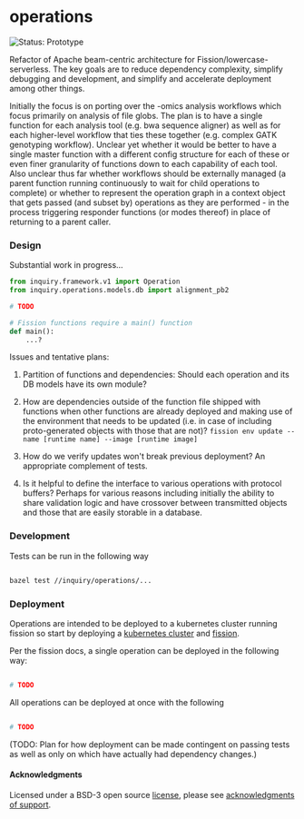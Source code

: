 # operations

![**Status: Prototype**](https://img.shields.io/badge/status-prototype-red.svg)

Refactor of Apache beam-centric architecture for Fission/lowercase-serverless. The key goals are to reduce dependency complexity, simplify debugging and development, and simplify and accelerate deployment among other things.

Initially the focus is on porting over the -omics analysis workflows which focus primarily on analysis of file globs. The plan is to have a single function for each analysis tool (e.g. bwa sequence aligner) as well as for each higher-level workflow that ties these together (e.g. complex GATK genotyping workflow). Unclear yet whether it would be better to have a single master function with a different config structure for each of these or even finer granularity of functions down to each capability of each tool. Also unclear thus far whether workflows should be externally managed (a parent function running continuously to wait for child operations to complete) or whether to represent the operation graph in a context object that gets passed (and subset by) operations as they are performed - in the process triggering responder functions (or modes thereof) in place of returning to a parent caller.

### Design

Substantial work in progress...

```python
from inquiry.framework.v1 import Operation
from inquiry.operations.models.db import alignment_pb2

# TODO

# Fission functions require a main() function
def main():
    ...?

```

Issues and tentative plans:

1. Partition of functions and dependencies: Should each operation and its DB models have its own module?

2. How are dependencies outside of the function file shipped with functions when other functions are already deployed and making use of the environment that needs to be updated (i.e. in case of including proto-generated objects with those that are not)? ```fission env update --name [runtime name] --image [runtime image]```

3. How do we verify updates won't break previous deployment? An appropriate complement of tests.

4. Is it helpful to define the interface to various operations with protocol buffers? Perhaps for various reasons including initially the ability to share validation logic and have crossover between transmitted objects and those that are easily storable in a database.

### Development

Tests can be run in the following way

```bash

bazel test //inquiry/operations/...

```

### Deployment

Operations are intended to be deployed to a kubernetes cluster running fission so start by deploying a [kubernetes cluster](https://github.com/iqtk/iqtk/tree/master/inquiry/tools/deploy/scripts/deploy_kube.sh) and [ fission](https://github.com/iqtk/iqtk/tree/master/inquiry/tools/deploy/scripts/deploy_fission.sh).

Per the fission docs, a single operation can be deployed in the following way:

```bash

# TODO

```

All operations can be deployed at once with the following

```bash

# TODO

```


(TODO: Plan for how deployment can be made contingent on passing tests as well as only on which have actually had dependency changes.)


#### Acknowledgments

Licensed under a BSD-3 open source [license](https://github.com/iqtk/iqtk/blob/master/LICENSE), please see [acknowledgments of support](https://github.com/iqtk/iqtk/tree/master/inquiry/docs/support.md).
